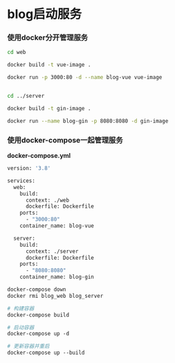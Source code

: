 

# blog启动服务



### 使用docker分开管理服务

```sh
cd web

docker build -t vue-image . 

docker run -p 3000:80 -d --name blog-vue vue-image


cd ../server

docker build -t gin-image .

docker run --name blog-gin -p 8080:8080 -d gin-image
```



### 使用docker-compose一起管理服务



**docker-compose.yml**

```dockerfile
version: '3.8'

services:
  web:
    build:
      context: ./web
      dockerfile: Dockerfile
    ports:
      - "3000:80"
    container_name: blog-vue

  server:
    build:
      context: ./server
      dockerfile: Dockerfile
    ports:
      - "8080:8080"
    container_name: blog-gin
```



```dockerfile
docker-compose down
docker rmi blog_web blog_server

# 构建容器
docker-compose build

# 启动容器
docker-compose up -d

# 更新容器并重启
docker-compose up --build
```

